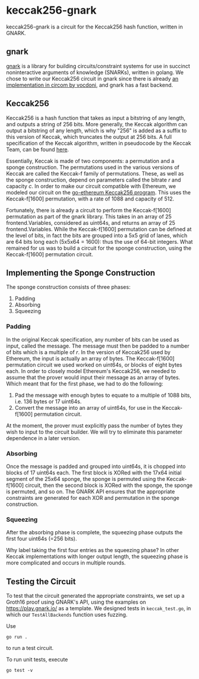 # keccak256-gnark

keccak256-gnark is a circuit for the Keccak256 hash function, written in GNARK.

## gnark

[gnark](https://github.com/ConsenSys/gnark) is a library for building circuits/constraint systems for use in succinct noninteractive arguments of knowledge (SNARKs), written in golang.  We chose to write our Keccak256 circuit in gnark since there is already [an implementation in circom by vocdoni](https://github.com/vocdoni/keccak256-circom), and gnark has a fast backend.

## Keccak256

Keccak256 is a hash function that takes as input a bitstring of any length, and outputs a string of 256 bits.  More generally, the Keccak algorithm can output a bitstring of any length, which is why "256" is added as a suffix to this version of Keccak, which truncates the output at 256 bits.  A full specification of the Keccak algorithm, written in pseudocode by the Keccak Team, can be found [here](https://keccak.team/keccak_specs_summary).

Essentially, Keccak is made of two components: a permutation and a sponge construction.  The permutations used in the various versions of Keccak are called the Keccak-f family of permutations.  These, as well as the sponge construction, depend on parameters called the bitrate *r* and capacity *c*.  In order to make our circuit compatible with Ethereum, we modeled our circuit on the [go-ethereum Keccak256 program](https://github.com/ethereum/go-ethereum/blob/master/crypto/crypto.go).  This uses the Keccak-f[1600] permutation, with a rate of 1088 and capacity of 512.

Fortunately, there is already a circuit to perform the Keccak-f[1600] permutation as part of the gnark library.  This takes in an array of 25 frontend.Variables, considered as uint64s, and returns an array of 25 frontend.Variables.  While the Keccak-f[1600] permutation can be defined at the level of bits, in fact the bits are grouped into a 5x5 grid of lanes, which are 64 bits long each (5x5x64 = 1600): thus the use of 64-bit integers.  What remained for us was to build a circuit for the sponge construction, using the Keccak-f[1600] permutation circuit.

## Implementing the Sponge Construction

The sponge construction consists of three phases:
1. Padding
2. Absorbing
3. Squeezing

### Padding

In the original Keccak specification, any number of bits can be used as input, called the message.  The message must then be padded to a number of bits which is a multiple of *r*.  In the version of Keccak256 used by Ethereum, the input is actually an array of bytes. The Keccak-f[1600] permutation circuit we used worked on uint64s, or blocks of eight bytes each.  In order to closely model Ethereum's Keccak256, we needed to assume that the prover would input their message as an array of bytes.  Which meant that for the first phase, we had to do the following:
1. Pad the message with enough bytes to equate to a multiple of 1088 bits, i.e. 136 bytes or 17 uint64s.
2. Convert the message into an array of uint64s, for use in the Keccak-f[1600] permutation circuit.

At the moment, the prover must explicitly pass the number of bytes they wish to input to the circuit builder.  We will try to eliminate this parameter dependence in a later version.

### Absorbing

Once the message is padded and grouped into uint64s, it is chopped into blocks of 17 uint64s each.  The first block is XORed with the 17x64 initial segment of the 25x64 sponge, the sponge is permuted using the Keccak-f[1600] circuit, then the second block is XORed with the sponge, the sponge is permuted, and so on.  The GNARK API ensures that the appropriate constraints are generated for each XOR and permutation in the sponge construction.

### Squeezing

After the absorbing phase is complete, the squeezing phase outputs the first four uint64s (=256 bits).

Why label taking the first four entries as the squeezing phase?  In other Keccak implementations with longer output length, the squeezing phase is more complicated and occurs in multiple rounds.

## Testing the Circuit

To test that the circuit generated the appropriate constraints, we set up a Groth16 proof using GNARK's API, using the examples on https://play.gnark.io/ as a template.  We designed tests in `keccak_test.go`, in which our `TestAllBackends` function uses fuzzing.


Use 

```go run .``` 

to run a test circuit.

To run unit tests, execute

```go test -v``` 


